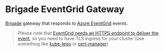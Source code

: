 Brigade EventGrid Gateway
=========================

[Brigade][1] gateway that responds to [Azure EventGrid][2] events.

> Please note that [EventGrid needs an HTTPS endpoint to deliver the event][3], so you need to have TLS ingress for your cluster (use something like [kube-lego][4] or [cert-manager][5])


[1]: https://github.com/azure/brigade
[2]: https://docs.microsoft.com/en-us/azure/event-grid/overview
[3]: https://docs.microsoft.com/en-us/azure/event-grid/security-authentication#webhook-event-delivery

[4]: https://github.com/jetstack/kube-lego
[5]: https://github.com/jetstack/cert-manager/